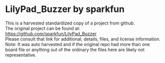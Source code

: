 
# LilyPad_Buzzer by sparkfun  
This is a harvested standardized copy of a project from github.  
The original project can be found at:  
https://github.com/sparkfun/LilyPad_Buzzer  
Please consult that link for additional, details, files, and license information.  
Note: It was auto harvested and if the original repo had more than one board file or anything out of the ordinary the files here are likely not representative.  
    